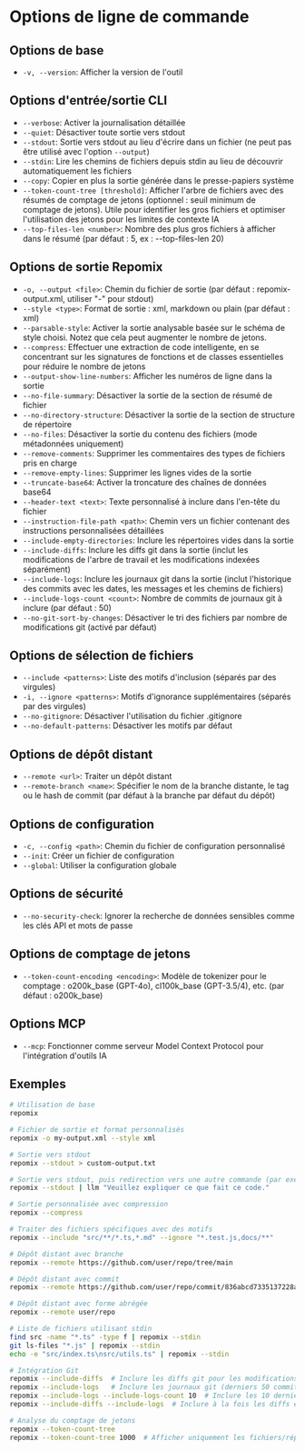 # Options de ligne de commande

## Options de base
- `-v, --version`: Afficher la version de l'outil

## Options d'entrée/sortie CLI
- `--verbose`: Activer la journalisation détaillée
- `--quiet`: Désactiver toute sortie vers stdout
- `--stdout`: Sortie vers stdout au lieu d'écrire dans un fichier (ne peut pas être utilisé avec l'option `--output`)
- `--stdin`: Lire les chemins de fichiers depuis stdin au lieu de découvrir automatiquement les fichiers
- `--copy`: Copier en plus la sortie générée dans le presse-papiers système
- `--token-count-tree [threshold]`: Afficher l'arbre de fichiers avec des résumés de comptage de jetons (optionnel : seuil minimum de comptage de jetons). Utile pour identifier les gros fichiers et optimiser l'utilisation des jetons pour les limites de contexte IA
- `--top-files-len <number>`: Nombre des plus gros fichiers à afficher dans le résumé (par défaut : 5, ex : --top-files-len 20)

## Options de sortie Repomix
- `-o, --output <file>`: Chemin du fichier de sortie (par défaut : repomix-output.xml, utiliser "-" pour stdout)
- `--style <type>`: Format de sortie : xml, markdown ou plain (par défaut : xml)
- `--parsable-style`: Activer la sortie analysable basée sur le schéma de style choisi. Notez que cela peut augmenter le nombre de jetons.
- `--compress`: Effectuer une extraction de code intelligente, en se concentrant sur les signatures de fonctions et de classes essentielles pour réduire le nombre de jetons
- `--output-show-line-numbers`: Afficher les numéros de ligne dans la sortie
- `--no-file-summary`: Désactiver la sortie de la section de résumé de fichier
- `--no-directory-structure`: Désactiver la sortie de la section de structure de répertoire
- `--no-files`: Désactiver la sortie du contenu des fichiers (mode métadonnées uniquement)
- `--remove-comments`: Supprimer les commentaires des types de fichiers pris en charge
- `--remove-empty-lines`: Supprimer les lignes vides de la sortie
- `--truncate-base64`: Activer la troncature des chaînes de données base64
- `--header-text <text>`: Texte personnalisé à inclure dans l'en-tête du fichier
- `--instruction-file-path <path>`: Chemin vers un fichier contenant des instructions personnalisées détaillées
- `--include-empty-directories`: Inclure les répertoires vides dans la sortie
- `--include-diffs`: Inclure les diffs git dans la sortie (inclut les modifications de l'arbre de travail et les modifications indexées séparément)
- `--include-logs`: Inclure les journaux git dans la sortie (inclut l'historique des commits avec les dates, les messages et les chemins de fichiers)
- `--include-logs-count <count>`: Nombre de commits de journaux git à inclure (par défaut : 50)
- `--no-git-sort-by-changes`: Désactiver le tri des fichiers par nombre de modifications git (activé par défaut)

## Options de sélection de fichiers
- `--include <patterns>`: Liste des motifs d'inclusion (séparés par des virgules)
- `-i, --ignore <patterns>`: Motifs d'ignorance supplémentaires (séparés par des virgules)
- `--no-gitignore`: Désactiver l'utilisation du fichier .gitignore
- `--no-default-patterns`: Désactiver les motifs par défaut

## Options de dépôt distant
- `--remote <url>`: Traiter un dépôt distant
- `--remote-branch <name>`: Spécifier le nom de la branche distante, le tag ou le hash de commit (par défaut à la branche par défaut du dépôt)

## Options de configuration
- `-c, --config <path>`: Chemin du fichier de configuration personnalisé
- `--init`: Créer un fichier de configuration
- `--global`: Utiliser la configuration globale

## Options de sécurité
- `--no-security-check`: Ignorer la recherche de données sensibles comme les clés API et mots de passe

## Options de comptage de jetons
- `--token-count-encoding <encoding>`: Modèle de tokenizer pour le comptage : o200k_base (GPT-4o), cl100k_base (GPT-3.5/4), etc. (par défaut : o200k_base)

## Options MCP
- `--mcp`: Fonctionner comme serveur Model Context Protocol pour l'intégration d'outils IA

## Exemples

```bash
# Utilisation de base
repomix

# Fichier de sortie et format personnalisés
repomix -o my-output.xml --style xml

# Sortie vers stdout
repomix --stdout > custom-output.txt

# Sortie vers stdout, puis redirection vers une autre commande (par exemple, simonw/llm)
repomix --stdout | llm "Veuillez expliquer ce que fait ce code."

# Sortie personnalisée avec compression
repomix --compress

# Traiter des fichiers spécifiques avec des motifs
repomix --include "src/**/*.ts,*.md" --ignore "*.test.js,docs/**"

# Dépôt distant avec branche
repomix --remote https://github.com/user/repo/tree/main

# Dépôt distant avec commit
repomix --remote https://github.com/user/repo/commit/836abcd7335137228ad77feb28655d85712680f1

# Dépôt distant avec forme abrégée
repomix --remote user/repo

# Liste de fichiers utilisant stdin
find src -name "*.ts" -type f | repomix --stdin
git ls-files "*.js" | repomix --stdin
echo -e "src/index.ts\nsrc/utils.ts" | repomix --stdin

# Intégration Git
repomix --include-diffs  # Inclure les diffs git pour les modifications non commitées
repomix --include-logs   # Inclure les journaux git (derniers 50 commits par défaut)
repomix --include-logs --include-logs-count 10  # Inclure les 10 derniers commits
repomix --include-diffs --include-logs  # Inclure à la fois les diffs et les journaux

# Analyse du comptage de jetons
repomix --token-count-tree
repomix --token-count-tree 1000  # Afficher uniquement les fichiers/répertoires avec 1000+ jetons
```

